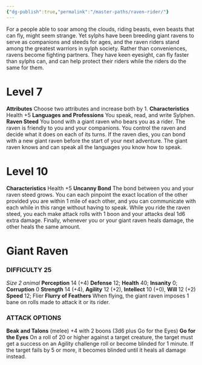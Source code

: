 ```yaml
---
{"dg-publish":true,"permalink":"/master-paths/raven-rider/"}
---
```


For a people able to soar among the clouds, riding beasts, even beasts that can fly, might seem strange. Yet sylphs have been breeding giant ravens to serve as companions and steeds for ages, and the raven riders stand among the greatest warriors in sylph society. Rather than conveniences, ravens become fighting partners. They have keen eyesight, can fly faster than sylphs can, and can help protect their riders while the riders do the same for them.
# Level 7
**Attributes** Choose two attributes and increase both by 1.
**Characteristics** Health +5
**Languages and Professions** You speak, read, and write Sylphen.
**Raven Steed** You bond with a giant raven who bears you as a rider. The raven is friendly to you and your companions. You control the raven and decide what it does on each of its turns. If the raven dies, you can bond with a new giant raven before the start of your next adventure. The giant raven knows and can speak all the languages you know how to speak.
# Level 10
**Characteristics** Health +5
**Uncanny Bond** The bond between you and your raven steed grows. You can each pinpoint the exact location of the other provided you are within 1 mile of each other, and you can communicate with each while in this range without having to speak. While you ride the raven steed, you each make attack rolls with 1 boon and your attacks deal 1d6 extra damage. Finally, whenever you or your giant raven heals damage, the other heals the same amount.
# Giant Raven
### DIFFICULTY 25
*Size 2 animal*
**Perception** 14 (+4)
**Defense** 12; **Health** 40; **Insanity** 0; **Corruption** 0
**Strength** 14 (+4), **Agility** 12 (+2), **Intellect** 10 (+0), **Will** 12 (+2)
**Speed** 12; Flier
**Flurry of Feathers** When flying, the giant raven imposes 1 bane on rolls made to attack it or its rider.
### ATTACK OPTIONS
**Beak and Talons** (melee) +4 with 2 boons (3d6 plus Go for the Eyes)
**Go for the Eyes** On a roll of 20 or higher against a target creature, the target must get a success on an Agility challenge roll or become blinded for 1 minute. If the target fails by 5 or more, it becomes blinded until it heals all damage instead.